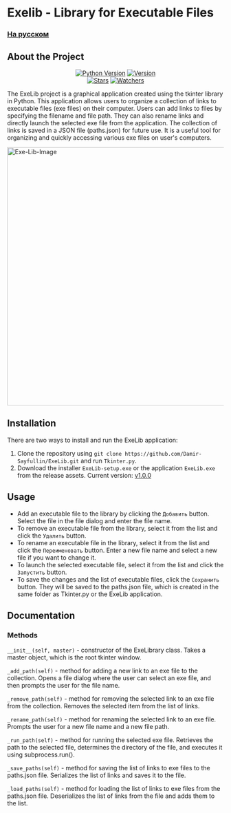 # Exelib - Library for Executable Files
### <a href=https://github.com/Damir-Sayfullin/ExeLib/blob/main/README-ru.md>На русском</a>
## About the Project
<p align="center">
    <a href=https://www.python.org/downloads/release/python-3917><img src="https://img.shields.io/badge/Python-3.9-green?style=for-the-badge" alt="Python Version"></a>
    <a href=https://github.com/Damir-Sayfullin/ExeLib/releases/tag/v1.0.0><img src="https://img.shields.io/badge/Version-1.0.0-red?style=for-the-badge" alt="Version"></a><br>
    <a href=https://github.com/Damir-Sayfullin/ExeLib/stargazers><img src="https://img.shields.io/github/stars/Damir-Sayfullin/ExeLib?style=for-the-badge&color=yellow" alt="Stars"></a>
    <a href=https://github.com/Damir-Sayfullin/ExeLib/watchers><img src="https://img.shields.io/github/watchers/Damir-Sayfullin/ExeLib?style=for-the-badge" alt="Watchers"></a>
</p>
 
The ExeLib project is a graphical application created using the tkinter library in Python. This application allows users to organize a collection of links to executable files (exe files) on their computer. Users can add links to files by specifying the filename and file path. They can also rename links and directly launch the selected exe file from the application. The collection of links is saved in a JSON file (paths.json) for future use. It is a useful tool for organizing and quickly accessing various exe files on user's computers.

<a href="https://ibb.co/kmznmpY"><img src="https://i.ibb.co/6XGhX26/Exe-Lib-Image.png" alt="Exe-Lib-Image" width=600></a>

## Installation
There are two ways to install and run the ExeLib application:
1. Clone the repository using `git clone https://github.com/Damir-Sayfullin/ExeLib.git`  and run `Tkinter.py`.
2. Download the installer  `ExeLib-setup.exe` or the application `ExeLib.exe` from the release assets. Current version: [v1.0.0](https://github.com/Damir-Sayfullin/ExeLib/releases/tag/v1.0.0)

## Usage
- Add an executable file to the library by clicking the `Добавить` button. Select the file in the file dialog and enter the file name.
- To remove an executable file from the library, select it from the list and click the `Удалить` button.
- To rename an executable file in the library, select it from the list and click the `Переименовать` button. Enter a new file name and select a new file if you want to change it.
- To launch the selected executable file, select it from the list and click the `Запустить` button.
- To save the changes and the list of executable files, click the `Сохранить` button. They will be saved to the paths.json file, which is created in the same folder as Tkinter.py or the ExeLib application.

## Documentation
### Methods
`__init__(self, master)` - constructor of the ExeLibrary class. Takes a master object, which is the root tkinter window.

`_add_path(self)` - method for adding a new link to an exe file to the collection. Opens a file dialog where the user can select an exe file, and then prompts the user for the file name.

`_remove_path(self)` - method for removing the selected link to an exe file from the collection. Removes the selected item from the list of links.

`_rename_path(self)` - method for renaming the selected link to an exe file. Prompts the user for a new file name and a new file path.

`_run_path(self)` - method for running the selected exe file. Retrieves the path to the selected file, determines the directory of the file, and executes it using subprocess.run().

`_save_paths(self)` - method for saving the list of links to exe files to the paths.json file. Serializes the list of links and saves it to the file.

`_load_paths(self)` - method for loading the list of links to exe files from the paths.json file. Deserializes the list of links from the file and adds them to the list.
